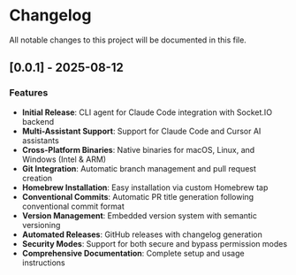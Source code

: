 # Changelog

All notable changes to this project will be documented in this file.

## [0.0.1] - 2025-08-12

### Features

- **Initial Release**: CLI agent for Claude Code integration with Socket.IO backend
- **Multi-Assistant Support**: Support for Claude Code and Cursor AI assistants  
- **Cross-Platform Binaries**: Native binaries for macOS, Linux, and Windows (Intel & ARM)
- **Git Integration**: Automatic branch management and pull request creation
- **Homebrew Installation**: Easy installation via custom Homebrew tap
- **Conventional Commits**: Automatic PR title generation following conventional commit format
- **Version Management**: Embedded version system with semantic versioning
- **Automated Releases**: GitHub releases with changelog generation
- **Security Modes**: Support for both secure and bypass permission modes
- **Comprehensive Documentation**: Complete setup and usage instructions

<!-- generated by git-cliff -->